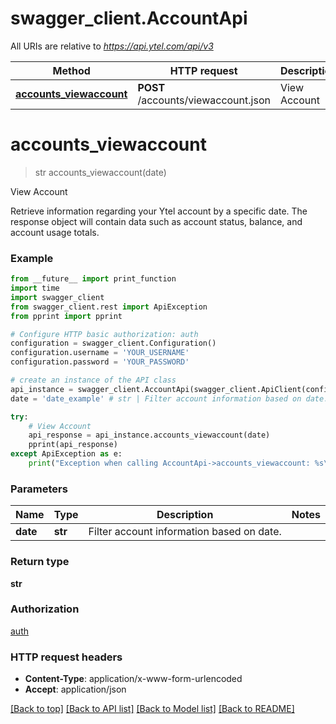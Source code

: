 # swagger_client.AccountApi

All URIs are relative to *https://api.ytel.com/api/v3*

Method | HTTP request | Description
------------- | ------------- | -------------
[**accounts_viewaccount**](AccountApi.md#accounts_viewaccount) | **POST** /accounts/viewaccount.json | View Account


# **accounts_viewaccount**
> str accounts_viewaccount(date)

View Account

Retrieve information regarding your Ytel account by a specific date. The response object will contain data such as account status, balance, and account usage totals.

### Example
```python
from __future__ import print_function
import time
import swagger_client
from swagger_client.rest import ApiException
from pprint import pprint

# Configure HTTP basic authorization: auth
configuration = swagger_client.Configuration()
configuration.username = 'YOUR_USERNAME'
configuration.password = 'YOUR_PASSWORD'

# create an instance of the API class
api_instance = swagger_client.AccountApi(swagger_client.ApiClient(configuration))
date = 'date_example' # str | Filter account information based on date.

try:
    # View Account
    api_response = api_instance.accounts_viewaccount(date)
    pprint(api_response)
except ApiException as e:
    print("Exception when calling AccountApi->accounts_viewaccount: %s\n" % e)
```

### Parameters

Name | Type | Description  | Notes
------------- | ------------- | ------------- | -------------
 **date** | **str**| Filter account information based on date. | 

### Return type

**str**

### Authorization

[auth](../README.md#auth)

### HTTP request headers

 - **Content-Type**: application/x-www-form-urlencoded
 - **Accept**: application/json

[[Back to top]](#) [[Back to API list]](../README.md#documentation-for-api-endpoints) [[Back to Model list]](../README.md#documentation-for-models) [[Back to README]](../README.md)

